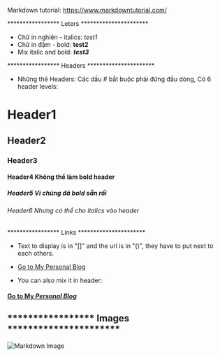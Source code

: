 Markdown tutorial: https://www.markdowntutorial.com/

***************** Leters **********************</b>
- Chữ in nghiên - italics: _test1_ 
- Chữ in đậm - bold: **test2**
- Mix italic and bold: _**test3**_

***************** Headers **********************</b>
- Những thẻ Headers: Các dấu # bắt buộc phải đứng đầu dòng, Có 6 header levels:
# Header1
## Header2
### Header3
#### Header4 Không thể làm **bold** header
##### Header5 Vì chúng đã **bold** sẵn rồi
###### Header6 Nhưng có thể cho _italics_ vào header

***************** Links **********************</b>
- Text to display is in "[]" and the url is in "()", they have to put next to each others.
* [Go to My Personal Blog](http://www.hoangvancong.com/)
- You can also mix it in header: 
#### [Go to My _Personal Blog_](http://www.hoangvancong.com/)

***************** Images **********************</b>
-
![Markdown Image](https://cdn.guidingtech.com/media/assets/WordPress-Import/2014/01/markdown-logo2-300x201.png)

